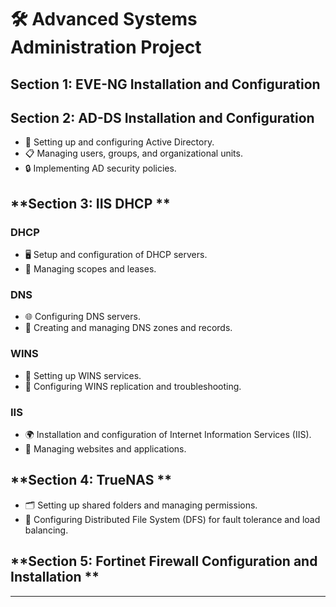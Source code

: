 # 🛠️ **Advanced Systems Administration Project**

## **Section 1: EVE-NG Installation and Configuration**

## **Section 2: AD-DS Installation and Configuration**

- 👥 Setting up and configuring Active Directory.
- 📋 Managing users, groups, and organizational units.
- 🔒 Implementing AD security policies.

## **Section 3: IIS DHCP **

### **DHCP**
- 🖥️ Setup and configuration of DHCP servers.
- 📜 Managing scopes and leases.
  
### **DNS**
- 🌐 Configuring DNS servers.
- 📝 Creating and managing DNS zones and records.
  
### **WINS**
- 🔧 Setting up WINS services.
- 🔄 Configuring WINS replication and troubleshooting.

### **IIS**
- 🌍 Installation and configuration of Internet Information Services (IIS).
- 📂 Managing websites and applications.

## **Section 4: TrueNAS **

- 🗂️ Setting up shared folders and managing permissions.
- 🔗 Configuring Distributed File System (DFS) for fault tolerance and load balancing.

## **Section 5: Fortinet Firewall Configuration and Installation **

---
